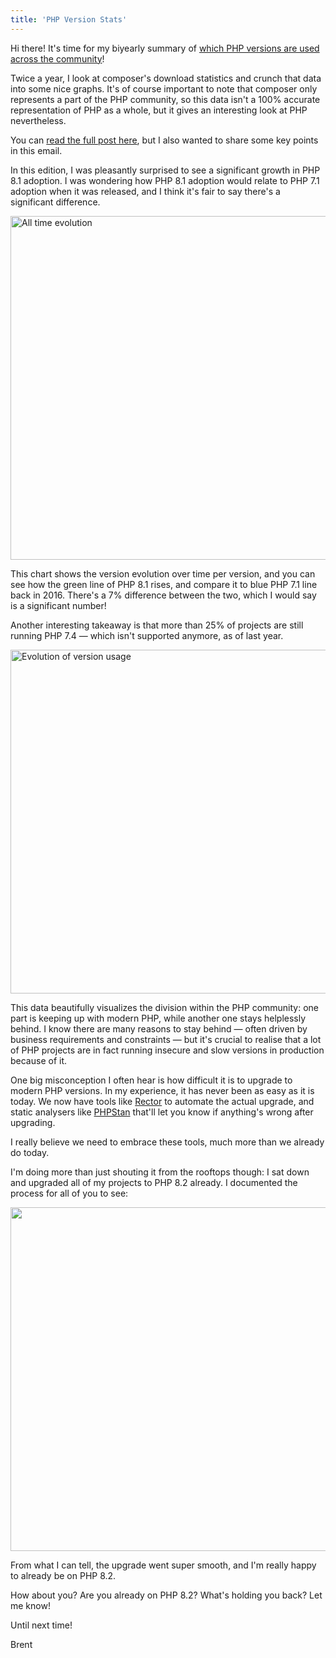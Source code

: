 ```yaml
---
title: 'PHP Version Stats'
---
```


Hi there! It's time for my biyearly summary of [which PHP versions are used across the community](https://aggregate.stitcher.io/links/7f1b0d9b-8210-48e3-89c7-68a63a5b9725)!

Twice a year, I look at composer's download statistics and crunch that data into some nice graphs. It's of course important to note that composer only represents a part of the PHP community, so this data isn't a 100% accurate representation of PHP as a whole, but it gives an interesting look at PHP nevertheless. 

You can [read the full post here](https://aggregate.stitcher.io/links/7f1b0d9b-8210-48e3-89c7-68a63a5b9725), but I also wanted to share some key points in this email.

In this edition, I was pleasantly surprised to see a significant growth in PHP 8.1 adoption. I was wondering how PHP 8.1 adoption would relate to PHP 7.1 adoption when it was released, and I think it's fair to say there's a significant difference.

<p>
<a href="https://aggregate.stitcher.io/links/7f1b0d9b-8210-48e3-89c7-68a63a5b9725">
<img width="550" alt="All time evolution" src="https://user-images.githubusercontent.com/6905297/211761869-704ae03f-d64f-4ab2-a1d7-7b7248f69e88.png">
</a>
</p>

This chart shows the version evolution over time per version, and you can see how the green line of PHP 8.1 rises, and compare it to blue PHP 7.1 line back in 2016. There's a 7% difference between the two, which I would say is a significant number! 

Another interesting takeaway is that more than 25% of projects are still running PHP 7.4 — which isn't supported anymore, as of last year.

<p>
<a href="https://aggregate.stitcher.io/links/7f1b0d9b-8210-48e3-89c7-68a63a5b9725">
<img width="550" alt="Evolution of version usage" src="https://user-images.githubusercontent.com/6905297/211761886-4e48f994-52d8-43f4-a180-4687052ee29f.png">
</a>
</p>

This data beautifully visualizes the division within the PHP community: one part is keeping up with modern PHP, while another one stays helplessly behind. I know there are many reasons to stay behind — often driven by business requirements and constraints — but it's crucial to realise that a lot of PHP projects are in fact running insecure and slow versions in production because of it.

One big misconception I often hear is how difficult it is to upgrade to modern PHP versions. In my experience, it has never been as easy as it is today. We now have tools like [Rector](https://aggregate.stitcher.io/links/e2e3bd0a-e0fd-4bd8-916e-42021972dc9b) to automate the actual upgrade, and static analysers like [PHPStan](https://aggregate.stitcher.io/links/6aa87aba-8bb9-4eb1-a5dd-3939a5f4b555) that'll let you know if anything's wrong after upgrading.

I really believe we need to embrace these tools, much more than we already do today.

I'm doing more than just shouting it from the rooftops though: I sat down and upgraded all of my projects to PHP 8.2 already. I documented the process for all of you to see:

<p>
<a href="https://aggregate.stitcher.io/links/ffc3dfac-c4b4-49b2-a9d4-47e602b3d93b">
<img width="550" alt="" src="https://stitcher.io/resources/img/static/aggregate-82-thumb.png">
</a>
</p>

From what I can tell, the upgrade went super smooth, and I'm really happy to already be on PHP 8.2.

How about you? Are you already on PHP 8.2? What's holding you back? Let me know!

Until next time!

Brent